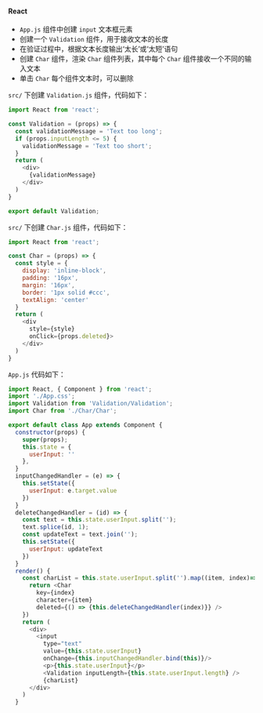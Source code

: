 #### React
- `App.js` 组件中创建 `input` 文本框元素
- 创建一个 `Validation` 组件，用于接收文本的长度
- 在验证过程中，根据文本长度输出‘太长’或‘太短’语句
- 创建 `Char` 组件，渲染 `Char` 组件列表，其中每个 `Char` 组件接收一个不同的输入文本
- 单击 `Char` 每个组件文本时，可以删除

`src/` 下创建 `Validation.js` 组件，代码如下：
```javascript
import React from 'react';

const Validation = (props) => {
  const validationMessage = 'Text too long';
  if (props.inputLength <= 5) {
    validationMessage = 'Text too short';
  }
  return (
    <div>
      {validationMessage}
    </div>
  )
}

export default Validation;
```
`src/` 下创建 `Char.js` 组件，代码如下：
```javascript
import React from 'react';

const Char = (props) => {
  const style = {
    display: 'inline-block',
    padding: '16px',
    margin: '16px',
    border: '1px solid #ccc',
    textAlign: 'center'
  }
  return (
    <div
      style={style}
      onClick={props.deleted}>
    </div>
  )
}
```
`App.js` 代码如下：
```javascript
import React, { Component } from 'react';
import './App.css';
import Validation from 'Validation/Validation';
import Char from './Char/Char';

export default class App extends Component {
  constructor(props) {
    super(props);
    this.state = {
      userInput: ''
    },
  }
  inputChangedHandler = (e) => {
    this.setState({
      userInput: e.target.value
    })
  }
  deleteChangedHandler = (id) => {
    const text = this.state.userInput.split('');
    text.splice(id, 1);
    const updateText = text.join('');
    this.setState({
      userInput: updateText
    })
  }
  render() {
    const charList = this.state.userInput.split('').map((item, index)=>{
      return <Char
        key={index}
        character={item}
        deleted={() => {this.deleteChangedHandler(index)}} />
    })
    return (
      <div>
        <input
          type="text"
          value={this.state.userInput}
          onChange={this.inputChangedHandler.bind(this)}/>
          <p>{this.state.userInput}</p>
          <Validation inputLength={this.state.userInput.length} />
          {charList}
      </div>
    )
  }
```
